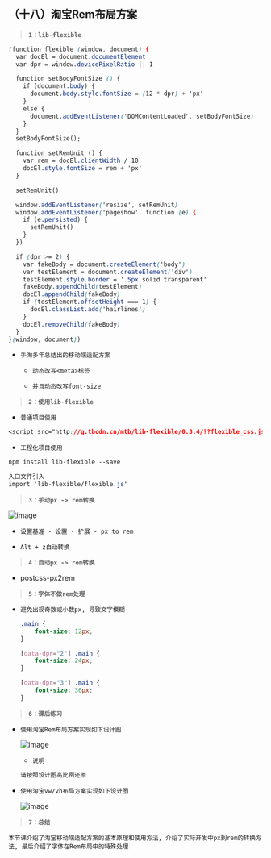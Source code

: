 ##  （十八）淘宝Rem布局方案

> **`1：lib-flexible`**

```css
(function flexible (window, document) {
  var docEl = document.documentElement
  var dpr = window.devicePixelRatio || 1

  function setBodyFontSize () {
    if (document.body) {
      document.body.style.fontSize = (12 * dpr) + 'px'
    }
    else {
      document.addEventListener('DOMContentLoaded', setBodyFontSize)
    }
  }
  setBodyFontSize();

  function setRemUnit () {
    var rem = docEl.clientWidth / 10
    docEl.style.fontSize = rem + 'px'
  }

  setRemUnit()

  window.addEventListener('resize', setRemUnit)
  window.addEventListener('pageshow', function (e) {
    if (e.persisted) {
      setRemUnit()
    }
  })

  if (dpr >= 2) {
    var fakeBody = document.createElement('body')
    var testElement = document.createElement('div')
    testElement.style.border = '.5px solid transparent'
    fakeBody.appendChild(testElement)
    docEl.appendChild(fakeBody)
    if (testElement.offsetHeight === 1) {
      docEl.classList.add('hairlines')
    }
    docEl.removeChild(fakeBody)
  }
}(window, document))
```

- `手淘多年总结出的移动端适配方案`

    - `动态改写<meta>标签`

    - `并且动态改写font-size`

> **`2：使用lib-flexible`**
- `普通项目使用`
```css
<script src="http://g.tbcdn.cn/mtb/lib-flexible/0.3.4/??flexible_css.js,flexible.js"></script>
```

- `工程化项目使用`
```css
npm install lib-flexible --save

入口文件引入
import 'lib-flexible/flexible.js'
```

> **`3：手动px -> rem转换`**

![image](./1.png)

- `设置基准 - 设置 - 扩展 - px to rem`

- `Alt + z自动转换`
> **`4：自动px -> rem转换`**

- postcss-px2rem

> **`5：字体不做rem处理`**
- `避免出现奇数或小数px, 导致文字模糊`
    ```css
    .main {
        font-size: 12px;
    }

    [data-dpr="2"] .main {
        font-size: 24px;
    }

    [data-dpr="3"] .main {
        font-size: 36px;
    }
    ```

> **`6：课后练习`**
- `使用淘宝Rem布局方案实现如下设计图`

  ![image](./2.png)

  - `说明`
  ```css
  请按照设计图高比例还原
  ```
- `使用淘宝vw/vh布局方案实现如下设计图`

  ![image](./2.png)

> **`7：总结`**

```
本节课介绍了淘宝移动端适配方案的基本原理和使用方法, 介绍了实际开发中px到rem的转换方法, 最后介绍了字体在Rem布局中的特殊处理
```